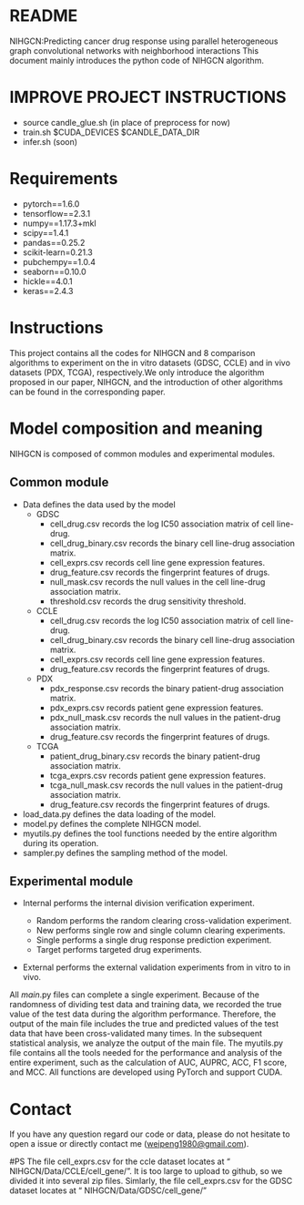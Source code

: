 README
===============================
NIHGCN:Predicting cancer drug response using parallel heterogeneous graph convolutional networks with neighborhood interactions
This document mainly introduces the python code of NIHGCN algorithm.

# IMPROVE PROJECT INSTRUCTIONS
- source candle_glue.sh (in place of preprocess for now)
- train.sh $CUDA_DEVICES $CANDLE_DATA_DIR
- infer.sh (soon)

# Requirements
- pytorch==1.6.0
- tensorflow==2.3.1
- numpy==1.17.3+mkl
- scipy==1.4.1
- pandas==0.25.2
- scikit-learn=0.21.3
- pubchempy==1.0.4
- seaborn==0.10.0
- hickle==4.0.1
- keras==2.4.3

# Instructions
This project contains all the codes for NIHGCN and 8 comparison algorithms to experiment on the in vitro datasets (GDSC, CCLE) and in vivo datasets (PDX, TCGA), respectively.We only introduce the algorithm proposed in our paper, NIHGCN, and the introduction of other algorithms can be found in the corresponding paper.

# Model composition and meaning
NIHGCN is composed of common modules and experimental modules.

## Common module
- Data defines the data used by the model
	- GDSC
		- cell_drug.csv records the log IC50 association matrix of cell line-drug.
		- cell_drug_binary.csv records the binary cell line-drug association matrix.
		- cell_exprs.csv records cell line gene expression features.
		- drug_feature.csv records the fingerprint features of drugs.
		- null_mask.csv records the null values in the cell line-drug association matrix.
		- threshold.csv records the drug sensitivity threshold.
	- CCLE
		- cell_drug.csv records the log IC50 association matrix of cell line-drug.
		- cell_drug_binary.csv records the binary cell line-drug association matrix.
		- cell_exprs.csv records cell line gene expression features.
		- drug_feature.csv records the fingerprint features of drugs.
	- PDX
		- pdx_response.csv records the binary patient-drug association matrix.
		- pdx_exprs.csv records patient gene expression features.
		- pdx_null_mask.csv records the null values in the patient-drug association matrix.
		- drug_feature.csv records the fingerprint features of drugs.	
	- TCGA
		- patient_drug_binary.csv records the binary patient-drug association matrix.
		- tcga_exprs.csv records patient gene expression features.
		- tcga_null_mask.csv records the null values in the patient-drug association matrix.
		- drug_feature.csv records the fingerprint features of drugs.			
- load_data.py defines the data loading of the model.
- model.py defines the complete NIHGCN model.
- myutils.py defines the tool functions needed by the entire algorithm during its operation.
- sampler.py defines the sampling method of the model.

## Experimental module
- Internal performs the internal division verification experiment.
	- Random performs the random clearing cross-validation experiment.
	- New performs single row and single column clearing experiments.	
	- Single performs a single drug response prediction experiment.
	- Target performs targeted drug experiments.

- External performs the external validation experiments from in vitro to in vivo.

All *main*.py files can complete a single experiment. Because of the randomness of dividing test data and training data, we recorded the true value of the test data during the algorithm performance. Therefore, the output of the main file includes the true and predicted values of the test data that have been cross-validated many times. In the subsequent statistical analysis, we analyze the output of the main file. The myutils.py file contains all the tools needed for the performance and analysis of the entire experiment, such as the calculation of AUC, AUPRC,  ACC, F1 score, and MCC. All functions are developed using PyTorch and support CUDA.

# Contact
If you have any question regard our code or data, please do not hesitate to open a issue or directly contact me (weipeng1980@gmail.com).

#PS
The file cell_exprs.csv for the ccle dataset locates at “ NIHGCN/Data/CCLE/cell_gene/”. It is too large to upload to github, so we divided it into several zip files. Simlarly, the file cell_exprs.csv for the GDSC dataset locates at “ NIHGCN/Data/GDSC/cell_gene/”

